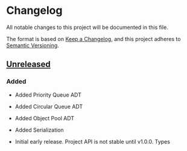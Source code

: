 # Changelog

All notable changes to this project will be documented in this file.

The format is based on [Keep a Changelog](https://keepachangelog.com/en/1.0.0/),
and this project adheres to [Semantic Versioning](https://semver.org/spec/v2.0.0.html).

## [Unreleased]

### Added

- Added Priority Queue ADT
- Added Circular Queue ADT
- Added Object Pool ADT

- Added Serialization

- Initial early release. Project API is not stable until v1.0.0. Types

[unreleased]: https://github.com/armorjs/collections/compare/v0.0.0...HEAD